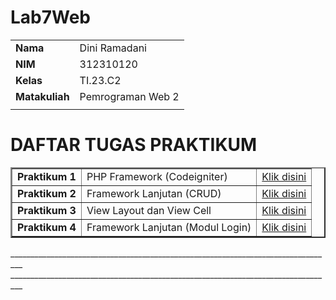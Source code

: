 # Lab7Web

|  | |
| ----------- | ----------- |
| <b> Nama     | Dini Ramadani       |
| <b> NIM     | 312310120       |
| <b> Kelas   | TI.23.C2        |
| <b> Matakuliah   | Pemrograman Web 2      |
|  | |

 # DAFTAR TUGAS PRAKTIKUM

<table border="2" cellpading="10">
  <tr>
    <td><b>Praktikum 1</b></td>
    <td> PHP Framework (Codeigniter)</td>
    <td><a href="https://github.com/diniramadani/Lab7Web/tree/main/Praktikum_1">Klik disini</td>
  </tr>
  <tr>
    <td><b>Praktikum 2</b></td>
    <td>Framework Lanjutan (CRUD)</td>
    <td><a href="https://github.com/diniramadani/Lab7Web/tree/main/Praktikum_2">Klik disini</td>
  </tr>
  <tr>
    <td><b>Praktikum 3</b></td>
    <td>View Layout dan View Cell</td>
    <td><a href="https://github.com/diniramadani/Lab7Web/tree/main/Praktikum_3">Klik disini</td>
  </tr>
     <tr>
    <td><b>Praktikum 4</b></td>
    <td>Framework Lanjutan (Modul Login)</td>
    <td><a href="">Klik disini</td>
  </tr>
</table>_________________________________________________________________________________
_________________________________________________________________________________
<div id="p11">
